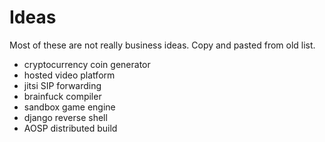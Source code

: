 # Ideas

Most of these are not really business ideas. Copy and pasted from old list.

- cryptocurrency coin generator
- hosted video platform
- jitsi SIP forwarding
- brainfuck compiler
- sandbox game engine
- django reverse shell
- AOSP distributed build
